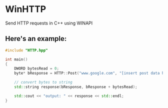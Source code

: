 # WinHTTP
Send HTTP requests in C++ using WINAPI

## Here's an example:
```cpp
#include "HTTP.hpp"

int main()
{
	DWORD bytesRead = 0;
	byte* bResponse = HTTP::Post("www.google.com", "[insert post data here]", &bytesRead);

	// convert bytes to string
	std::string response(bResponse, bResponse + bytesRead);

	std::cout << "output: " << response << std::endl;
}
```